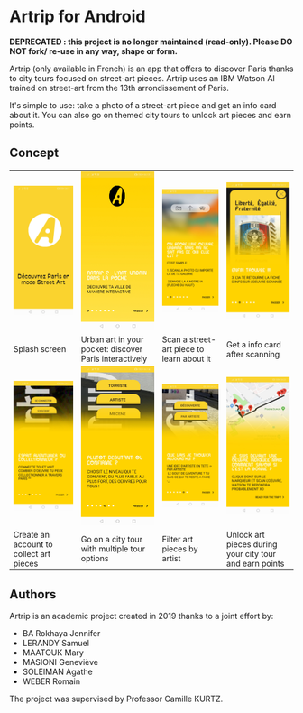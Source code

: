 # Artrip for Android

**DEPRECATED : this project is no longer maintained (read-only). Please DO NOT fork/ re-use in any way, shape or form.**

Artrip (only available in French) is an app that offers to discover Paris thanks to city tours focused on street-art pieces. Artrip uses an IBM Watson AI trained on street-art from the 13th arrondissement of Paris.

It's simple to use: take a photo of a street-art piece and get an info card about it. You can also go on themed city tours to unlock art pieces and earn points.


## Concept

| | | | |
| -------- | ----------- | -------- | ----------- |
| ![](screenshots/1.jpg) | ![](screenshots/2.jpg) | ![](screenshots/3.jpg) | ![](screenshots/4.jpg) |
| Splash screen   | Urban art in your pocket: discover Paris interactively | Scan a street-art piece to learn about it | Get a info card after scanning |
| ![](screenshots/5.jpg) | ![](screenshots/6.jpg) | ![](screenshots/7.jpg) | ![](screenshots/8.jpg) |
| Create an account to collect art pieces | Go on a city tour with multiple tour options | Filter art pieces by artist   | Unlock art pieces during your city tour and earn points |

## Authors

Artrip is an academic project created in 2019 thanks to a joint effort by:
- BA Rokhaya Jennifer
- LERANDY Samuel
- MAATOUK Mary
- MASIONI Geneviève
- SOLEIMAN Agathe
- WEBER Romain

The project was supervised by Professor Camille KURTZ.
